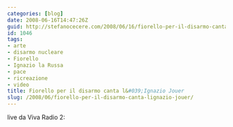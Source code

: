 ```yaml
---
categories: [blog]
date: 2008-06-16T14:47:26Z
guid: http://stefanocecere.com/2008/06/16/fiorello-per-il-disarmo-canta-lignazio-jouer/
id: 1046
tags:
- arte
- disarmo nucleare
- Fiorello
- Ignazio la Russa
- pace
- ricreazione
- video
title: Fiorello per il disarmo canta l&#039;Ignazio Jouer
slug: /2008/06/fiorello-per-il-disarmo-canta-lignazio-jouer/
---
```


live da Viva Radio 2: